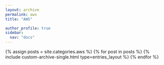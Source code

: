 ```yaml
---
layout: archive
permalink: aws
title: "AWS"

author_profile: true
sidebar:
  nav: "docs"
---
```


{% assign posts = site.categories.aws %}
{% for post in posts %}
  {% include custom-archive-single.html type=entries_layout %}
{% endfor %}